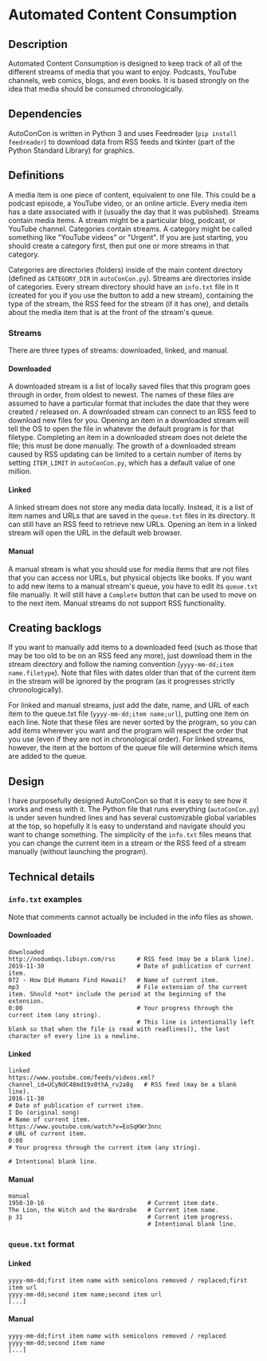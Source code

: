 # Automated Content Consumption
## Description
Automated Content Consumption is designed to keep track of all of the different streams of media that you want to enjoy. Podcasts, YouTube channels, web comics, blogs, and even books. It is based strongly on the idea that media should be consumed chronologically.

## Dependencies
AutoConCon is written in Python 3 and uses Feedreader (`pip install feedreader`) to download data from RSS feeds and tkinter (part of the Python Standard Library) for graphics.

## Definitions
A media item is one piece of content, equivalent to one file. This could be a podcast episode, a YouTube video, or an online article. Every media item has a date associated with it (usually the day that it was published). Streams contain media items. A stream might be a particular blog, podcast, or YouTube channel. Categories contain streams. A category might be called something like "YouTube videos" or "Urgent". If you are just starting, you should create a category first, then put one or more streams in that category.

Categories are directories (folders) inside of the main content directory (defined as `CATEGORY_DIR` in `autoConCon.py`). Streams are directories inside of categories. Every stream directory should have an `info.txt` file in it (created for you if you use the button to add a new stream), containing the type of the stream, the RSS feed for the stream (if it has one), and details about the media item that is at the front of the stream's queue.

### Streams
There are three types of streams: downloaded, linked, and manual.

#### Downloaded
A downloaded stream is a list of locally saved files that this program goes through in order, from oldest to newest. The names of these files are assumed to have a particular format that includes the date that they were created / released on. A downloaded stream can connect to an RSS feed to download new files for you. Opening an item in a downloaded stream will tell the OS to open the file in whatever the default program is for that filetype. Completing an item in a downloaded stream does not delete the file; this must be done manually. The growth of a downloaded stream caused by RSS updating can be limited to a certain number of items by setting `ITEM_LIMIT` in `autoConCon.py`, which has a default value of one million.

#### Linked
A linked stream does not store any media data locally. Instead, it is a list of item names and URLs that are saved in the `queue.txt` files in its directory. It can still have an RSS feed to retrieve new URLs. Opening an item in a linked stream will open the URL in the default web browser.

#### Manual
A manual stream is what you should use for media items that are not files that you can access nor URLs, but physical objects like books. If you want to add new items to a manual stream's queue, you have to edit its `queue.txt` file manually. It will still have a `Complete` button that can be used to move on to the next item. Manual streams do not support RSS functionality.

## Creating backlogs
If you want to manually add items to a downloaded feed (such as those that may be too old to be on an RSS feed any more), just download them in the stream directory and follow the naming convention (`yyyy-mm-dd;item name.filetype`). Note that files with dates older than that of the current item in the stream will be ignored by the program (as it progresses strictly chronologically).

For linked and manual streams, just add the date, name, and URL of each item to the queue.txt file (`yyyy-mm-dd;item name;url`), putting one item on each line. Note that these files are never sorted by the program, so you can add items wherever you want and the program will respect the order that you use (even if they are not in chronological order). For linked streams, however, the item at the bottom of the queue file will determine which items are added to the queue.

## Design
I have purposefully designed AutoConCon so that it is easy to see how it works and mess with it. The Python file that runs everything (`autoConCon.py`) is under seven hundred lines and has several customizable global variables at the top, so hopefully it is easy to understand and navigate should you want to change something. The simplicity of the `info.txt` files means that you can change the current item in a stream or the RSS feed of a stream manually (without launching the program).

## Technical details
### `info.txt` examples
Note that comments cannot actually be included in the info files as shown.
#### Downloaded
```
downloaded
http://nodumbqs.libsyn.com/rss      # RSS feed (may be a blank line).
2019-11-30                          # Date of publication of current item.
072 - How Did Humans Find Hawaii?   # Name of current item.
mp3                                 # File extension of the current item. Should *not* include the period at the beginning of the extension.
0:00                                # Your progress through the current item (any string).
                                    # This line is intentionally left blank so that when the file is read with readlines(), the last character of every line is a newline.
```

#### Linked
```
linked
https://www.youtube.com/feeds/videos.xml?channel_id=UCyNdC48md19x0thA_rv2a8g   # RSS feed (may be a blank line).
2016-11-30                                                                     # Date of publication of current item.
I Do (original song)                                                           # Name of current item.
https://www.youtube.com/watch?v=EoSqKWr3nnc                                    # URL of current item.
0:00                                                                           # Your progress through the current item (any string).
                                                                               # Intentional blank line.
```

#### Manual
```
manual
1950-10-16                             # Current item date.
The Lion, the Witch and the Wardrobe   # Current item name.
p 31                                   # Current item progress.
                                       # Intentional blank line.
```

### `queue.txt` format
#### Linked
```
yyyy-mm-dd;first item name with semicolons removed / replaced;first item url
yyyy-mm-dd;second item name;second item url
[...]
```
#### Manual
```
yyyy-mm-dd;first item name with semicolons removed / replaced
yyyy-mm-dd;second item name
[...]
```
